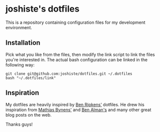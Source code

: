 # joshiste's dotfiles

This is a repository containing configuration files for my development environment.

## Installation

Pick what you like from the files, then modify the link script to link the files you're interested in. The actual bash configuration can be linked in the following way:

```
git clone git@github.com:joshiste/dotfiles.git ~/.dotfiles
bash "~/.dotfiles/link"
```
## Inspiration

My dotfiles are heavily inspired by [Ben Ripkens'](http://github.com/bripkens/dotfiles) dotfiles.
He drew his inspiration from [Mathias Bynens'](https://github.com/mathiasbynens/dotfiles) and
[Ben Alman's](https://github.com/cowboy/dotfiles) and many other great blog posts on the web.

Thanks guys!
